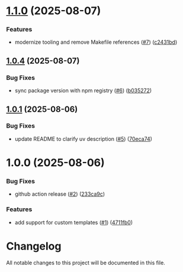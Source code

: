 # [1.1.0](https://github.com/blencorp/create-fastapi-app/compare/v1.0.4...v1.1.0) (2025-08-07)


### Features

* modernize tooling and remove Makefile references ([#7](https://github.com/blencorp/create-fastapi-app/issues/7)) ([c2431bd](https://github.com/blencorp/create-fastapi-app/commit/c2431bd882b77c75b85f21ba1695413ad6db5d60))

## [1.0.4](https://github.com/blencorp/create-fastapi-app/compare/v1.0.3...v1.0.4) (2025-08-07)


### Bug Fixes

* sync package version with npm registry ([#6](https://github.com/blencorp/create-fastapi-app/issues/6)) ([b035272](https://github.com/blencorp/create-fastapi-app/commit/b0352725307a552ee6cb1c39b6b7e21e618c3cbe))

## [1.0.1](https://github.com/blencorp/create-fastapi-app/compare/v1.0.0...v1.0.1) (2025-08-06)


### Bug Fixes

* update README to clarify uv description ([#5](https://github.com/blencorp/create-fastapi-app/issues/5)) ([70eca74](https://github.com/blencorp/create-fastapi-app/commit/70eca74e87dad78b3cf6462044e89ff808b79047))

# 1.0.0 (2025-08-06)


### Bug Fixes

* github action release ([#2](https://github.com/blencorp/create-fastapi-app/issues/2)) ([233ca9c](https://github.com/blencorp/create-fastapi-app/commit/233ca9cb2290f07526f4493ecce92c60317d9601))


### Features

* add support for custom templates ([#1](https://github.com/blencorp/create-fastapi-app/issues/1)) ([4711fb0](https://github.com/blencorp/create-fastapi-app/commit/4711fb066c754ef42b3100d3a2bb6dee41a67308))

# Changelog

All notable changes to this project will be documented in this file.
